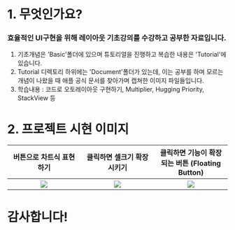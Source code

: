 
# 1. 무엇인가요?
### 효율적인 UI구현을 위해 레이아웃 기초강의를 수강하고 공부한 자료입니다.
1. 기초개념은 'Basic'폴더에 있으며 튜토리얼을 진행하고 복습한 내용은 'Tutorial'에 있습니다.
2. Tutorial 디렉토리 하위에는 'Document'폴더가 있는데, 이는 공부를 하며 모르는 개념이 나왔을 때 애플 공식 문서를 찾아가며 캡쳐한 이미지 파일들입니다.
3. 학습내용 : 코드로 오토레이아웃 구현하기, Multiplier, Hugging Priority, StackView 등

##


# 2. 프로젝트 시현 이미지
<table>
  <tr>
    <th width="30%">버튼으로 차트식 표현하기</th> <th width="30%">클릭하면 셀크기 확장시키기</th> <th width="30%">클릭하면 기능이 확장되는 버튼
	  (Floating Button)</th>
  </tr>
  
  <tr>
    <th rowspan="9"><img src="https://user-images.githubusercontent.com/47823405/53236364-6f055600-36d7-11e9-8cfb-37d397f4ad42.gif"></th>
    <th rowspan="9"><img src="https://user-images.githubusercontent.com/47823405/53236367-7167b000-36d7-11e9-9857-e42effa3844e.gif"></th>
    <th rowspan="9"><img src="https://user-images.githubusercontent.com/47823405/53236368-7298dd00-36d7-11e9-8e5e-4645b288ab9f.gif"></th>
     </tr>
<table>
  

# 감사합니다!
	
